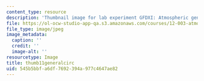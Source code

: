 ```yaml
---
content_type: resource
description: 'Thumbnail image for lab experiment GFDXI: Atmospheric general circulation.'
file: https://ol-ocw-studio-app-qa.s3.amazonaws.com/courses/12-003-atmosphere-ocean-and-climate-dynamics-fall-2008/545b5bbfa6df7692394a977c4647ae82_thumb11generalcirc.JPG
file_type: image/jpeg
image_metadata:
  caption: ''
  credit: ''
  image-alt: ''
resourcetype: Image
title: thumb11generalcirc
uid: 545b5bbf-a6df-7692-394a-977c4647ae82
---
```

